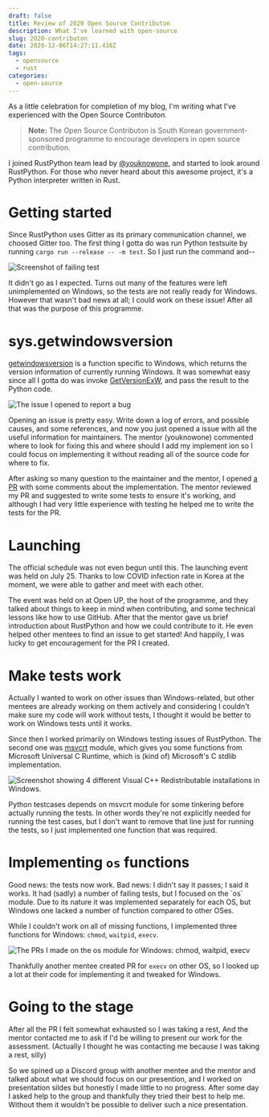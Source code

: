 ```yaml
---
draft: false
title: Review of 2020 Open Source Contributon
description: What I've learned with open-source
slug: 2020-contributon
date: 2020-12-06T14:27:11.438Z
tags:
  - opensource
  - rust
categories:
  - open-source
---
```



As a little celebration for completion of my blog, I'm writing what I've experienced with the Open Source Contributon.

> **Note:** The Open Source Contributon is South Korean government-sponsored programme to encourage developers in open source contribution.

I joined RustPython team lead by [@youknowone](https://github.com/youknowone), and started to look around RustPython. For those who never heard about this awesome project, it's a Python interpreter written in Rust.

# Getting started

Since RustPython uses Gitter as its primary communication channel, we choosed Gitter too. The first thing I gotta do was run Python testsuite by running `cargo run --release -- -m test`. So I just run the command and--

![Screenshot of failing test](/images/uploads/1.png)

It didn't go as I expected. Turns out many of the features were left unimplemented on Windows, so the tests are not really ready for Windows. However that wasn't bad news at all; I could work on these issue! After all that was the purpose of this programme.

# sys.getwindowsversion

[getwindowsversion](https://docs.python.org/3.8/library/sys.html#sys.getwindowsversion) is a function specific to Windows, which returns the version information of currently running Windows. It was somewhat easy since all I gotta do was invoke [GetVersionExW](https://docs.microsoft.com/en-us/windows/win32/api/sysinfoapi/nf-sysinfoapi-getversionexw), and pass the result to the Python code.

![The issue I opened to report a bug](/images/uploads/getwindowsversion-issue.png)

Opening an issue is pretty easy. Write down a log of errors, and possible causes, and some references, and now you just opened a issue with all the useful information for maintainers. The mentor (youknowone) commented where to look for fixing this and where should I add my implement ion so I could focus on implementing it without reading all of the source code for where to fix.

After asking so many question to the maintainer and the mentor, I opened [a PR](https://github.com/RustPython/RustPython/pull/2002) with some comments about the implementation. The mentor reviewed my PR and suggested to write some tests to ensure it's working, and although I had very little experience with testing he helped me to write the tests for the PR.

# Launching

The official schedule was not even begun until this. The launching event was held on July 25. Thanks to low COVID infection rate in Korea at the moment, we were able to gather and meet with each other.

The event was held on at Open UP, the host of the programme, and they talked about things to keep in mind when contributing, and some technical lessons like how to use GitHub. After that the mentor gave us brief introduction about RustPython and how we could contribute to it. He even helped other mentees to find an issue to get started! And happily, I was lucky to get encouragement for the PR I created.

# Make tests work

Actually I wanted to work on other issues than Windows-related, but other mentees are already working on them actively and considering I couldn't make sure my code will work without tests, I thought it would be better to work on Windows tests until it works.

Since then I worked primarily on Windows testing issues of RustPython. The second one was [msvcrt](https://docs.python.org/3.8/library/msvcrt.html) module, which gives you some functions from Microsoft Universal C Runtime, which is (kind of) Microsoft's C stdlib implementation.

![Screenshot showing 4 different Visual C++ Redistributable installations in Windows.](https://www.howtogeek.com/wp-content/uploads/2016/05/xc_1-650x495.png.pagespeed.gp+jp+jw+pj+ws+js+rj+rp+rw+ri+cp+md.ic.CStp5Wwbpz.png)

Python testcases depends on msvcrt module for some tinkering before actually running the tests. In other words they're not explicitly needed for running the test cases, but I don't want to remove that line just for running the tests, so I just implemented one function that was required.

# Implementing `os` functions

Good news: the tests now work. Bad news: I didn't say it passes; I said it works. It had (sadly) a number of failing tests, but I focused on the \`os\` module. Due to its nature it was implemented separately for each OS, but Windows one lacked a number of function compared to other OSes.

While I couldn't work on all of missing functions, I implemented three functions for Windows: `chmod`, `waitpid`, `execv`.

![The PRs I made on the os module for Windows: chmod, waitpid, execv](/images/uploads/prs.png)

Thankfully another mentee created PR for `execv` on other OS, so I looked up a lot at their code for implementing it and tweaked for Windows.

# Going to the stage

After all the PR I felt somewhat exhausted so I was taking a rest, And the mentor contacted me to ask if I'd be willing to present our work for the assessment. (Actually I thought he was contacting me because I was taking a rest, silly)

So we spined up a Discord group with another mentee and the mentor and talked about what we should focus on our presention, and I worked on presentation sildes but honestly I made little to no progress. After some day I asked help to the group and thankfully they tried their best to help me. Without them it wouldn't be possible to deliver such a nice presentation.